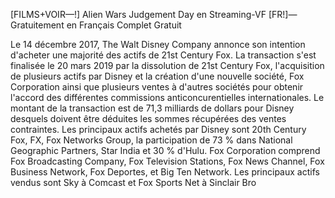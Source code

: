 [FILMS+VOIR—!] Alien Wars Judgement Day en Streaming-VF [FR!]—Gratuitement en Français Complet Gratuit


Le 14 décembre 2017, The Walt Disney Company annonce son intention d'acheter une majorité des actifs de 21st Century Fox. La transaction s'est finalisée le 20 mars 2019 par la dissolution de 21st Century Fox, l'acquisition de plusieurs actifs par Disney et la création d'une nouvelle société, Fox Corporation ainsi que plusieurs ventes à d'autres sociétés pour obtenir l'accord des différentes commissions anticoncurentielles internationales. Le montant de la transaction est de 71,3 milliards de dollars pour Disney desquels doivent être déduites les sommes récupérées des ventes contraintes. Les principaux actifs achetés par Disney sont 20th Century Fox, FX, Fox Networks Group, la participation de 73 % dans National Geographic Partners, Star India et 30 % d'Hulu. Fox Corporation comprend Fox Broadcasting Company, Fox Television Stations, Fox News Channel, Fox Business Network, Fox Deportes, et Big Ten Network. Les principaux actifs vendus sont Sky à Comcast et Fox Sports Net à Sinclair Bro
